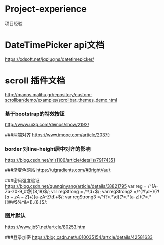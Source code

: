 # Project-experience
项目经验

# DateTimePicker api文档

https://xdsoft.net/jqplugins/datetimepicker/

# scroll 插件文档

http://manos.malihu.gr/repository/custom-scrollbar/demo/examples/scrollbar_themes_demo.html

### 基于bootstrap的特效按钮

http://www.ui3g.com/demos/show/2192/

###两端对齐
https://www.imooc.com/article/20379

### border 对line-height居中对齐的影响
https://blog.csdn.net/mia1106/article/details/79174351

###渐变色网站
https://uigradients.com/#BrightVault

###密码强度验证
https://blog.csdn.net/quanqinyang/article/details/38821795
var reg = /^[A-Za-z0-9_#@]{8,18}$/;
var regStrong = /^\d+$/;
var regStrong2 =/^(?!\d+$)(?![a-zA-Z]+$)[a-zA-Z\d]+$/;
var regStrong3 =/^(?=.*\d)(?=.*[a-z])(?=.*[!@#$%^&*]).{8,}$/;			
### 图片默认
https://www.jb51.net/article/80253.htm

###登录加密
https://blog.csdn.net/u010035154/article/details/42581633